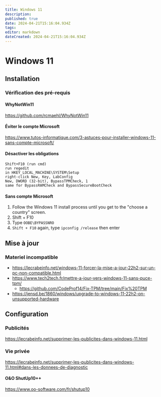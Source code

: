 ```yaml
---
title: Windows 11
description: 
published: true
date: 2024-04-21T15:16:04.934Z
tags: 
editor: markdown
dateCreated: 2024-04-21T15:16:04.934Z
---
```


# Windows 11

## Installation

### Vérification des pré-requis

#### WhyNotWin11

<https://github.com/rcmaehl/WhyNotWin11>

#### Éviter le compte Microsoft

<https://www.tutos-informatique.com/3-astuces-pour-installer-windows-11-sans-compte-microsoft/>

#### Désactiver les obligations

    Shift+F10 (run cmd)
    run regedit
    in HKEY_LOCAL_MACHINE\SYSTEM\Setup
    right-click New, Key, LabConfig
    New, DWORD (32-bit), BypassTPMCheck, 1
    same for BypassRAMCheck and BypassSecureBootCheck

#### Sans compte Microsoft

1. Follow the Windows 11 install process until you get to the "choose a country" screen.
2. Shift + F10
3. Type `OOBE\BYPASSNRO`
4. `Shift + F10` again, type `ipconfig /release` then enter

## Mise à jour

### Materiel incompatible

- <https://lecrabeinfo.net/windows-11-forcer-la-mise-a-jour-22h2-sur-un-pc-non-compatible.html>
- <https://www.tech2tech.fr/mettre-a-jour-vers-windows-11-sans-puce-tpm/>
	- <https://github.com/CodeProf14/Fix-TPM/tree/main/Fix%20TPM>
- <https://jensd.be/1860/windows/upgrade-to-windows-11-22h2-on-unsupported-hardware>

## Configuration 

### Publicités

<https://lecrabeinfo.net/supprimer-les-publicites-dans-windows-11.html>

### Vie privée

<https://lecrabeinfo.net/supprimer-les-publicites-dans-windows-11.html#dans-les-donnees-de-diagnostic>

#### O&O ShutUp10++ 

<https://www.oo-software.com/fr/shutup10>